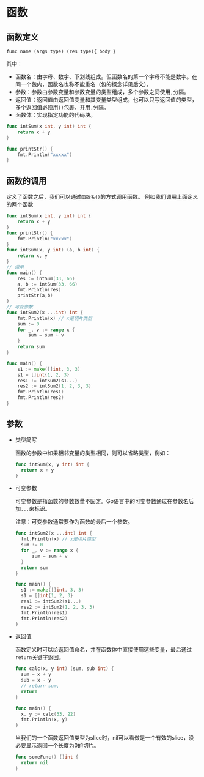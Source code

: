 # 函数

## 函数定义

`func name (args type) (res type){ body }`

其中：

- 函数名：由字母、数字、下划线组成。但函数名的第一个字母不能是数字。在同一个包内，函数名也称不能重名（包的概念详见后文）。
- 参数：参数由参数变量和参数变量的类型组成，多个参数之间使用`,`分隔。
- 返回值：返回值由返回值变量和其变量类型组成，也可以只写返回值的类型，多个返回值必须用`()`包裹，并用`,`分隔。
- 函数体：实现指定功能的代码块。

```go
func intSum(x int, y int) int {
	return x + y
}

func printStr() {
	fmt.Println("xxxxx")
}
```



## 函数的调用

 定义了函数之后，我们可以通过`函数名()`的方式调用函数。 例如我们调用上面定义的两个函数

```go
func intSum(x int, y int) int {
	return x + y
}
func printStr() {
	fmt.Println("xxxxx")
}
func intSum(x, y int) (a, b int) {
	return x, y
}
// 调用
func main() {
	res := intSum(33, 66)
    a, b := intSum(33, 66)
	fmt.Println(res)
	printStr(a,b)
}
// 可变参数
func intSum2(x ...int) int {
	fmt.Println(x) // x是切片类型
	sum := 0
	for _, v := range x {
		sum = sum + v
	}
	return sum
}

func main() {
	s1 := make([]int, 3, 3)
	s1 = []int{1, 2, 3}
	res1 := intSum2(s1...)
	res2 := intSum2(1, 2, 3, 3)
	fmt.Println(res1)
	fmt.Println(res2)
}
```

## 参数

* 类型简写

   函数的参数中如果相邻变量的类型相同，则可以省略类型，例如： 

  ```go
  func intSum(x, y int) int {
  	return x + y
  }
  ```

  

* 可变参数

  可变参数是指函数的参数数量不固定。Go语言中的可变参数通过在参数名后加`...`来标识。

  注意：可变参数通常要作为函数的最后一个参数。
  
  ```go
  func intSum2(x ...int) int {
  	fmt.Println(x) // x是切片类型
  	sum := 0
  	for _, v := range x {
  		sum = sum + v
  	}
  	return sum
  }
  
  func main() {
  	s1 := make([]int, 3, 3)
  	s1 = []int{1, 2, 3}
  	res1 := intSum2(s1...)
  	res2 := intSum2(1, 2, 3, 3)
  	fmt.Println(res1)
  	fmt.Println(res2)
  }
  ```
  
  

* 返回值

   函数定义时可以给返回值命名，并在函数体中直接使用这些变量，最后通过`return`关键字返回。 

  ```go
  func calc(x, y int) (sum, sub int) {
  	sum = x + y
  	sub = x - y
  	// return sum,
  	return
  }
  
  func main() {
  	x, y := calc(33, 22)
  	fmt.Println(x, y)
  }
  ```

   当我们的一个函数返回值类型为slice时，nil可以看做是一个有效的slice，没必要显示返回一个长度为0的切片。 

  ```go
  func someFunc() []int {
  	return nil
  }
  ```

  

  